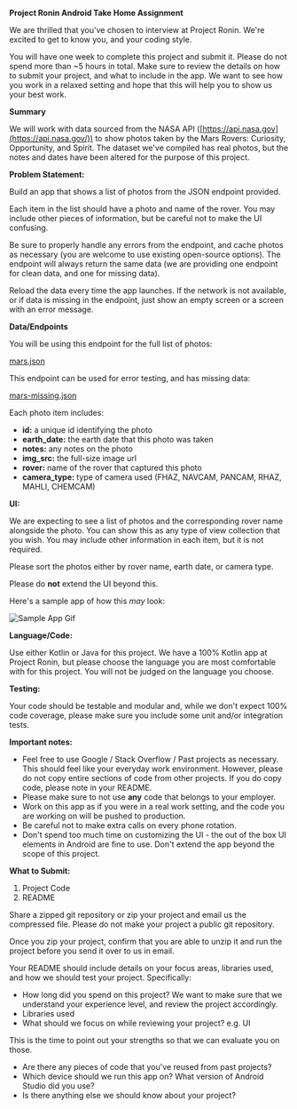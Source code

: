 **Project Ronin Android Take Home Assignment**

We are thrilled that you've chosen to interview at Project Ronin. We're excited to get to know you, and your coding style.

You will have one week to complete this project and submit it. Please do not spend more than ~5 hours in total. Make sure to review the details on how to submit your project, and what to include in the app. We want to see how you work in a relaxed setting and hope that this will help you to show us your best work.

**Summary**

We will work with data sourced from the NASA API ([https://api.nasa.gov](https://api.nasa.gov/)) to show photos taken by the Mars Rovers: Curiosity, Opportunity, and Spirit. The dataset we've compiled has real photos, but the notes and dates have been altered for the purpose of this project.

**Problem Statement:**

Build an app that shows a list of photos from the JSON endpoint provided.

Each item in the list should have a photo and name of the rover. You may include other pieces of information, but be careful not to make the UI confusing.

Be sure to properly handle any errors from the endpoint, and cache photos as necessary (you are welcome to use existing open-source options). The endpoint will always return the same data (we are providing one endpoint for clean data, and one for missing data).

Reload the data every time the app launches. If the network is not available, or if data is missing in the endpoint, just show an empty screen or a screen with an error message.

**Data/Endpoints**

You will be using this endpoint for the full list of photos:

[mars.json](./mars.json)

This endpoint can be used for error testing, and has missing data:

[mars-missing.json](./mars-missing.json)

Each photo item includes:

- **id:** a unique id identifying the photo
- **earth\_date:** the earth date that this photo was taken
- **notes:** any notes on the photo
- **img\_src:** the full-size image url
- **rover:** name of the rover that captured this photo
- **camera\_type:** type of camera used (FHAZ, NAVCAM, PANCAM, RHAZ, MAHLI, CHEMCAM)

**UI:**

We are expecting to see a list of photos and the corresponding rover name alongside the photo. You can show this as any type of view collection that you wish. You may include other information in each item, but it is not required.

Please sort the photos either by rover name, earth date, or camera type.

Please do **not** extend the UI beyond this.

Here's a sample app of how this _may_ look:

![Sample App Gif](./MarsCam.gif)


**Language/Code:**

Use either Kotlin or Java for this project. We have a 100% Kotlin app at Project Ronin, but please choose the language you are most comfortable with for this project. You will not be judged on the language you choose.

**Testing:**

Your code should be testable and modular and, while we don't expect 100% code coverage, please make sure you include some unit and/or integration tests.

**Important notes:**

- Feel free to use Google / Stack Overflow / Past projects as necessary. This should feel like your everyday work environment. However, please do not copy entire sections of code from other projects. If you do copy code, please note in your README.
- Please make sure to not use **any** code that belongs to your employer.
- Work on this app as if you were in a real work setting, and the code you are working on will be pushed to production.
- Be careful not to make extra calls on every phone rotation.
- Don't spend too much time on customizing the UI - the out of the box UI elements in Android are fine to use. Don't extend the app beyond the scope of this project.

**What to Submit:**

1. Project Code
2. README

Share a zipped git repository or zip your project and email us the compressed file. Please do not make your project a public git repository.

Once you zip your project, confirm that you are able to unzip it and run the project before you send it over to us in email.

Your README should include details on your focus areas, libraries used, and how we should test your project. Specifically:

- How long did you spend on this project? We want to make sure that we understand your experience level, and review the project accordingly.
- Libraries used
- What should we focus on while reviewing your project? e.g. UI

This is the time to point out your strengths so that we can evaluate you on those.

- Are there any pieces of code that you've reused from past projects?
- Which device should we run this app on? What version of Android Studio did you use?
- Is there anything else we should know about your project?
